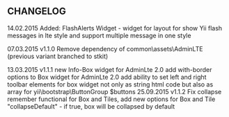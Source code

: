 CHANGELOG
---------

14.02.2015 Added: FlashAlerts Widget - widget for layout for show Yii flash messages in lte style and support multiple message in one style

07.03.2015 v1.1.0 Remove dependency of common\assets\AdminLTE (previous variant branched to stkit)

13.03.2015 v1.1.1 new Info-Box widget for AdminLte 2.0
           add with-border options to Box widget for AdminLte 2.0
           add ability to set left and right toolbar elements for box widget not only as string html code but also as array for yii\bootstrap\ButtonGroup $buttons
25.09.2015 v1.1.2 Fix collapse remember functional for Box and Tiles,
                  add new options for Box and Tile "collapseDefault" - if true, box will be collapsed by default